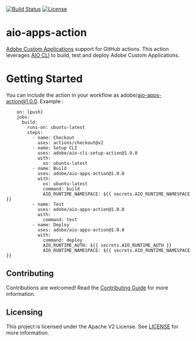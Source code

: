 [![Build Status](https://travis-ci.com/adobe/aio-apps-action.svg?branch=master)](https://travis-ci.com/adobe/aio-apps-action)
[![License](https://img.shields.io/badge/License-Apache%202.0-blue.svg)](https://opensource.org/licenses/Apache-2.0)

# aio-apps-action
[Adobe Custom Applications](https://github.com/AdobeDocs/adobe-custom-applications) support for GitHub actions. This action leverages [AIO CLI](https://github.com/adobe/aio-cli) to build, test and deploy Adobe Custom Applications.

# Getting Started
You can include the action in your workflow as adobe/aio-apps-action@1.0.0. Example :


```
    on: [push]
    jobs:
      build:
        runs-on: ubuntu-latest
        steps:
          - name: Checkout
            uses: actions/checkout@v2
          - name: Setup CLI
            uses: adobe/aio-cli-setup-action@1.0.0
            with:
              os: ubuntu-latest
          - name: Build
            uses: adobe/aio-apps-action@1.0.0
            with:
              os: ubuntu-latest
              command: build
              AIO_RUNTIME_NAMESPACE: ${{ secrets.AIO_RUNTIME_NAMESPACE }}
          - name: Test
            uses: adobe/aio-apps-action@1.0.0
            with:
              command: test
          - name: Deploy
            uses: adobe/aio-apps-action@1.0.0
            with:
              command: deploy
              AIO_RUNTIME_AUTH: ${{ secrets.AIO_RUNTIME_AUTH }}
              AIO_RUNTIME_NAMESPACE: ${{ secrets.AIO_RUNTIME_NAMESPACE }}
```

 ## Contributing

Contributions are welcomed! Read the [Contributing Guide](./.github/CONTRIBUTING.md) for more information.

## Licensing

This project is licensed under the Apache V2 License. See [LICENSE](LICENSE) for more information.
